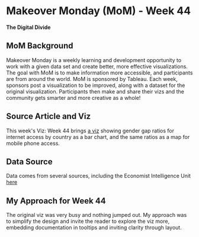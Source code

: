 # Makeover Monday (MoM) - Week 44
**The Digital Divide**

## MoM Background
Makeover Monday is a weekly learning and development opportunity to work with a given data set and create better, more effective visualizations.  The goal with MoM is to make information more accessible, and participants are from around the world.  MoM is sponsored by Tableau.  Each week, sponsors post a visualization to be improved, along with a dataset for the original visualization.  Participants then make and share their vizs and the community gets smarter and more creative as a whole!

## Source Article and Viz
This week's Viz: Week 44 brings [a viz](https://data.world/makeovermonday/2020w44/workspace/file?filename=The+digital+gender+divide.png) showing gender gap ratios for internet access by country as a bar chart, and the same ratios as a map for mobile phone access.

## Data Source
Data comes from several sources, including the Economist Intelligence Unit [here](https://theinclusiveinternet.eiu.com/explore/countries/performance?category=overall)

## My Approach for Week 44
The original viz was very busy and nothing jumped out. My approach was to simplify the design and invite the reader to explore the viz more, embedding documentation in tooltips and inviting clarity through layout.    
